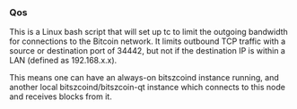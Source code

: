 ### Qos ###

This is a Linux bash script that will set up tc to limit the outgoing bandwidth for connections to the Bitcoin network. It limits outbound TCP traffic with a source or destination port of 34442, but not if the destination IP is within a LAN (defined as 192.168.x.x).

This means one can have an always-on bitszcoind instance running, and another local bitszcoind/bitszcoin-qt instance which connects to this node and receives blocks from it.
